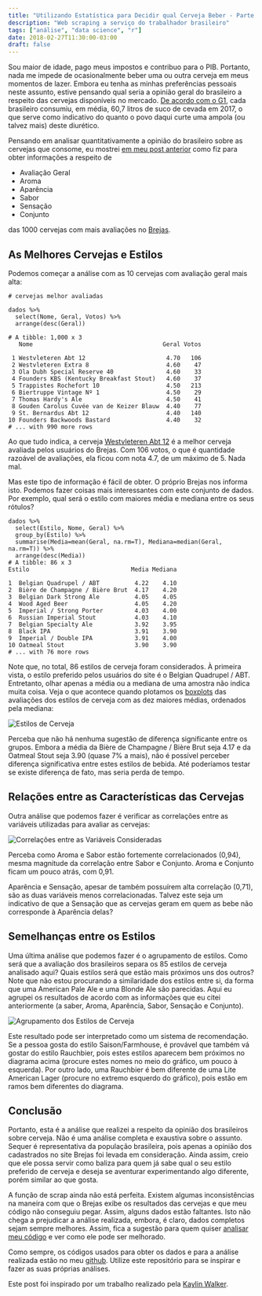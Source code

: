 ```yaml
---
title: "Utilizando Estatística para Decidir qual Cerveja Beber - Parte 2"
description: "Web scraping a serviço do trabalhador brasileiro"
tags: ["análise", "data science", "r"]
date: 2018-02-27T11:30:00-03:00
draft: false
---
```


Sou maior de idade, pago meus impostos e contribuo para o PIB. Portanto, nada me impede de ocasionalmente beber uma ou outra cerveja em meus momentos de lazer. Embora eu tenha as minhas preferências pessoais neste assunto, estive pensando qual seria a opinião geral do brasileiro a respeito das cervejas disponíveis no mercado. <a href="https://g1.globo.com/economia/noticia/consumo-de-cerveja-deve-recuar-pelo-3-ano-seguido-em-2017-mas-faturamento-do-setor-cresce.ghtml">De acordo com o G1</a>, cada brasileiro consumiu, em média, 60,7 litros de suco de cevada em 2017, o que serve como indicativo do quanto o povo daqui curte uma ampola (ou talvez mais) deste diurético.

Pensando em analisar quantitativamente a opinião do brasileiro sobre as cervejas que consome, eu mostrei <a href="http://marcusnunes.me/post/utilizando-estatistica-para-decidir-qual-cerveja-beber-parte-1/">em meu post anterior</a> como fiz para obter informações a respeito de 

<ul>

  <li>Avaliação Geral</li>
  <li>Aroma</li>
  <li>Aparência</li>
  <li>Sabor</li>
  <li>Sensação</li>
  <li>Conjunto</li>

</ul>

das 1000 cervejas com mais avaliações no <a href="http://www.brejas.com.br/">Brejas</a>. 


## As Melhores Cervejas e Estilos

Podemos começar a análise com as 10 cervejas com avaliação geral mais alta:

<pre class="line-numbers"><code class="language-r"># cervejas melhor avaliadas

dados %>% 
  select(Nome, Geral, Votos) %>%
  arrange(desc(Geral))

# A tibble: 1,000 x 3
   Nome                                     Geral Votos
   <fct>                                    <dbl> <dbl>
 1 Westvleteren Abt 12                       4.70   106  
 2 Westvleteren Extra 8                      4.60    47
 3 Ola Dubh Special Reserve 40               4.60    33
 4 Founders KBS (Kentucky Breakfast Stout)   4.60    37
 5 Trappistes Rochefort 10                   4.50   213  
 6 Biertruppe Vintage Nº 1                   4.50    29
 7 Thomas Hardy's Ale                        4.50    41
 8 Gouden Carolus Cuvée van de Keizer Blauw  4.40    77
 9 St. Bernardus Abt 12                      4.40   140  
10 Founders Backwoods Bastard                4.40    32
# ... with 990 more rows</code></pre>

Ao que tudo indica, a cerveja <a href="http://www.brejas.com.br/cerveja/belgica/westvleteren-abt-12">Westvleteren Abt 12</a> é a melhor cerveja avaliada pelos usuários do Brejas. Com 106 votos, o que é quantidade razoável de avaliações, ela ficou com nota 4.7, de um máximo de 5. Nada mal.

Mas este tipo de informação é fácil de obter. O próprio Brejas nos informa isto. Podemos fazer coisas mais interessantes com este conjunto de dados. Por exemplo, qual será o estilo com maiores média e mediana entre os seus rótulos?



<pre class="line-numbers"><code class="language-r">dados %>% 
  select(Estilo, Nome, Geral) %>%
  group_by(Estilo) %>%
  summarise(Media=mean(Geral, na.rm=T), Mediana=median(Geral, na.rm=T)) %>%
  arrange(desc(Media))
# A tibble: 86 x 3
Estilo                             Media Mediana
<chr>                              <dbl>   <dbl>
1  Belgian Quadrupel / ABT          4.22    4.10
2  Bière de Champagne / Bière Brut  4.17    4.20
3  Belgian Dark Strong Ale          4.05    4.05
4  Wood Aged Beer                   4.05    4.20
5  Imperial / Strong Porter         4.03    4.00
6  Russian Imperial Stout           4.03    4.10
7  Belgian Specialty Ale            3.92    3.95
8  Black IPA                        3.91    3.90
9  Imperial / Double IPA            3.91    4.00
10 Oatmeal Stout                    3.90    3.90
# ... with 76 more rows</code></pre>

Note que, no total, 86 estilos de cerveja foram considerados. À primeira vista, o estilo preferido pelos usuários do site é o Belgian Quadrupel / ABT. Entretanto, olhar apenas a média ou a mediana de uma amostra não indica muita coisa. Veja o que acontece quando plotamos os <a href="https://pt.wikipedia.org/wiki/Diagrama_de_caixa">boxplots</a> das avaliações dos estilos de cerveja com as dez maiores médias, ordenados pela mediana:

![Estilos de Cerveja](/images/CervejaEstilos.png)

Perceba que não há nenhuma sugestão de diferença significante entre os grupos. Embora a média da Bière de Champagne / Bière Brut seja 4.17 e da Oatmeal Stout seja 3.90 (quase 7% a mais), não é possível perceber diferença significativa entre estes estilos de bebida. Até poderíamos testar se existe diferença de fato, mas seria perda de tempo.

## Relações entre as Características das Cervejas

Outra análise que podemos fazer é verificar as correlações entre as variáveis utilizadas para avaliar as cervejas:

![Correlações entre as Variáveis Consideradas](/images/CervejaCorrelacao.png)

Perceba como Aroma e Sabor estão fortemente correlacionados (0,94), mesma magnitude da correlação entre Sabor e Conjunto. Aroma e Conjunto ficam um pouco atrás, com 0,91. 

Aparência e Sensação, apesar de também possuírem alta correlação (0,71), são as duas variáveis menos correlacionadas. Talvez este seja um indicativo de que a Sensação que as cervejas geram em quem as bebe não corresponde à Aparência delas?


## Semelhanças entre os Estilos

Uma última análise que podemos fazer é o agrupamento de estilos. Como será que a avaliação dos brasileiros separa os 85 estilos de cerveja analisado aqui? Quais estilos será que estão mais próximos uns dos outros? Note que não estou procurando a similaridade dos estilos entre si, da forma que uma American Pale Ale e uma Blonde Ale são parecidas. Aqui eu agrupei os resultados de acordo com as informações que eu citei anteriormente (a saber, Aroma, Aparência, Sabor, Sensação e Conjunto). 

![Agrupamento dos Estilos de Cerveja](/images/CervejaDendrograma.png)

Este resultado pode ser interpretado como um sistema de recomendação. Se a pessoa gosta do estilo Saison/Farmhouse, é provável que também vá gostar do estilo Rauchbier, pois estes estilos aparecem bem próximos no diagrama acima (procure estes nomes no meio do gráfico, um pouco à esquerda). Por outro lado, uma Rauchbier é bem diferente de uma Lite American Lager (procure no extremo esquerdo do gráfico), pois estão em ramos bem diferentes do diagrama.


## Conclusão

Portanto, esta é a análise que realizei a respeito da opinião dos brasileiros sobre cerveja. Não é uma análise completa e exaustiva sobre o assunto. Sequer é representativa da população brasileira, pois apenas a opinião dos cadastrados no site Brejas foi levada em consideração. Ainda assim, creio que ele possa servir como baliza para quem já sabe qual o seu estilo preferido de cerveja e deseja se aventurar experimentando algo diferente, porém similar ao que gosta.

A função de scrap ainda não está perfeita. Existem algumas inconsistências na maneira com que o Brejas exibe os resultados das cervejas e que meu código não conseguiu pegar. Assim, alguns dados estão faltantes. Isto não chega a prejudicar a análise realizada, embora, é claro, dados completos sejam sempre melhores. Assim, fica a sugestão para quem quiser <a href="https://github.com/mnunes/Cerveja">analisar meu código</a> e ver como ele pode ser melhorado.

Como sempre, os códigos usados para obter os dados e para a análise realizada estão no meu <a href="https://github.com/mnunes/Cerveja">github</a>. Utilize este repositório para se inspirar e fazer as suas próprias análises.

Este post foi inspirado por um trabalho realizado pela <a href="http://kaylinwalker.com/tidy-text-beer/">Kaylin Walker</a>. 



